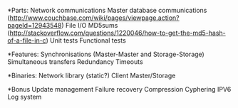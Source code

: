 *Parts:
Network communications
Master database communications (http://www.couchbase.com/wiki/pages/viewpage.action?pageId=12943548)
File I/O
MD5sums (http://stackoverflow.com/questions/1220046/how-to-get-the-md5-hash-of-a-file-in-c)
Unit tests
Functional tests

*Features:
Synchronisations (Master-Master and Storage-Storage)
Simultaneous transfers
Redundancy
Timeouts

*Binaries:
Network library (static?)
Client
Master/Storage

*Bonus
Update management
Failure recovery
Compression
Cyphering
IPV6
Log system
